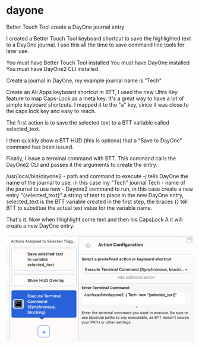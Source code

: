 # dayone
Better Touch Tool create a DayOne journal entry

I created a Better Touch Tool keyboard shortcut to save the highlighted text to a DayOne journal. I use this all the time to save command line tools for later use.

You must have Better Touch Tool installed
You must have DayOne installed
You must have DayOne2 CLI installed

Create a journal in DayOne, my example journal name is "Tech"

Create an All Apps keyboard shortcut in BTT, I used the new Ultra Key feature to map Caps-Lock as a meta key. It's a great way to have a lot of simple keyboard shortcuts. I mapped it to the "a" key, since it was close to the caps lock key and easy to reach.

The first action is to save the selected text to a BTT variable called selected_text.

I then quickly show a BTT HUD (this is optiona) that a "Save to DayOne" command has been issued.

Finally, I issue a terminal command with BTT. This command calls the DayOne2 CLI and passes it the arguments to create the entry.

/usr/local/bin/dayone2 - path and command to execute
-j tells DayOne the name of the journal to use, in this case my "Tech" journal
Tech - name of the journal to use
new - Dayone2 command to run, in this case create a new entry
"{selected_text}" a string of text to place in the new DayOne entry, selected_text is the BTT variable created in the first step, the braces {} tell BTT to substitue the actual text value for the variable name.

That's it. Now when I highlight some text and then his CapsLock A it will create a new DayOne entry.

![BTT Command](https://github.com/dougpark/dayone/blob/main/btt_dayone.png?raw=true)
